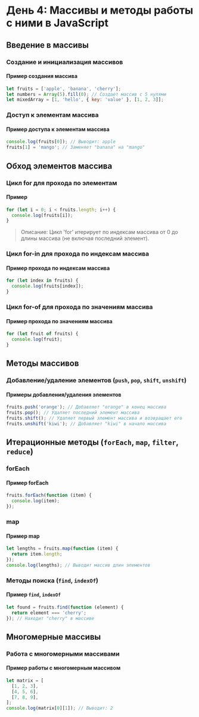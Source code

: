 # День 4: Массивы и методы работы с ними в JavaScript

## Введение в массивы

### Создание и инициализация массивов

#### Пример создания массива

```javascript
let fruits = ['apple', 'banana', 'cherry'];
let numbers = Array(5).fill(0); // Создает массив с 5 нулями
let mixedArray = [1, 'hello', { key: 'value' }, [1, 2, 3]];
```

### Доступ к элементам массива

#### Пример доступа к элементам массива

```javascript
console.log(fruits[0]); // Выводит: apple
fruits[1] = 'mango'; // Заменяет "banana" на "mango"
```

## Обход элементов массива

### Цикл for для прохода по элементам

#### Пример

```javascript
for (let i = 0; i < fruits.length; i++) {
  console.log(fruits[i]);
}
```

> Описание: Цикл 'for' итерирует по индексам массива от 0 до длины массива (не включая последний элемент).

### Цикл for-in для прохода по индексам массива

#### Пример прохода по индексам массива

```javascript
for (let index in fruits) {
  console.log(fruits[index]);
}
```

### Цикл for-of для прохода по значениям массива

#### Пример прохода по значениям массива

```javascript
for (let fruit of fruits) {
  console.log(fruit);
}
```

## Методы массивов

### Добавление/удаление элементов (`push`, `pop`, `shift`, `unshift`)

#### Примеры добавления/удаления элементов

```javascript
fruits.push('orange'); // Добавляет "orange" в конец массива
fruits.pop(); // Удаляет последний элемент массива
fruits.shift(); // Удаляет первый элемент массива и возвращает его
fruits.unshift('kiwi'); // Добавляет "kiwi" в начало массива
```

## Итерационные методы (`forEach`, `map`, `filter`, `reduce`)

### forEach

#### Пример forEach

```javascript
fruits.forEach(function (item) {
  console.log(item);
});
```

### map

#### Пример map

```javascript
let lengths = fruits.map(function (item) {
  return item.length;
});
console.log(lengths); // Выводит массив длин элементов
```

### Методы поиска (`find`, `indexOf`)

#### Пример `find`, `indexOf`

```javascript
let found = fruits.find(function (element) {
  return element === 'cherry';
}); // Находит "cherry" в массиве
```

## Многомерные массивы

### Работа с многомерными массивами

#### Пример работы с многомерным массивом

```javascript
let matrix = [
  [1, 2, 3],
  [4, 5, 6],
  [7, 8, 9],
];
console.log(matrix[0][1]); // Выводит: 2
```
